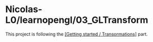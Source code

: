 # Nicolas-L0/learnopengl/03_GLTransform

This project is following the [[Getting started / Transormations]](https://learnopengl.com/Getting-started/Transformations) part.